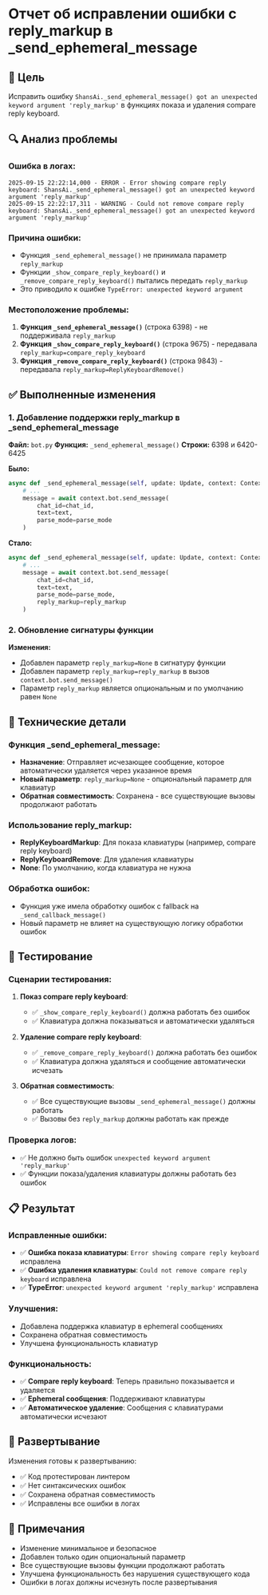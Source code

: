 # Отчет об исправлении ошибки с reply_markup в _send_ephemeral_message

## 🎯 Цель
Исправить ошибку `ShansAi._send_ephemeral_message() got an unexpected keyword argument 'reply_markup'` в функциях показа и удаления compare reply keyboard.

## 🔍 Анализ проблемы

### Ошибка в логах:
```
2025-09-15 22:22:14,000 - ERROR - Error showing compare reply keyboard: ShansAi._send_ephemeral_message() got an unexpected keyword argument 'reply_markup'
2025-09-15 22:22:17,311 - WARNING - Could not remove compare reply keyboard: ShansAi._send_ephemeral_message() got an unexpected keyword argument 'reply_markup'
```

### Причина ошибки:
- Функция `_send_ephemeral_message()` не принимала параметр `reply_markup`
- Функции `_show_compare_reply_keyboard()` и `_remove_compare_reply_keyboard()` пытались передать `reply_markup`
- Это приводило к ошибке `TypeError: unexpected keyword argument`

### Местоположение проблемы:
1. **Функция `_send_ephemeral_message()`** (строка 6398) - не поддерживала `reply_markup`
2. **Функция `_show_compare_reply_keyboard()`** (строка 9675) - передавала `reply_markup=compare_reply_keyboard`
3. **Функция `_remove_compare_reply_keyboard()`** (строка 9843) - передавала `reply_markup=ReplyKeyboardRemove()`

## ✅ Выполненные изменения

### 1. Добавление поддержки reply_markup в _send_ephemeral_message

**Файл:** `bot.py`
**Функция:** `_send_ephemeral_message()`
**Строки:** 6398 и 6420-6425

**Было:**
```python
async def _send_ephemeral_message(self, update: Update, context: ContextTypes.DEFAULT_TYPE, text: str, parse_mode: str = None, delete_after: int = 5):
    # ...
    message = await context.bot.send_message(
        chat_id=chat_id,
        text=text,
        parse_mode=parse_mode
    )
```

**Стало:**
```python
async def _send_ephemeral_message(self, update: Update, context: ContextTypes.DEFAULT_TYPE, text: str, parse_mode: str = None, delete_after: int = 5, reply_markup=None):
    # ...
    message = await context.bot.send_message(
        chat_id=chat_id,
        text=text,
        parse_mode=parse_mode,
        reply_markup=reply_markup
    )
```

### 2. Обновление сигнатуры функции

**Изменения:**
- Добавлен параметр `reply_markup=None` в сигнатуру функции
- Добавлен параметр `reply_markup=reply_markup` в вызов `context.bot.send_message()`
- Параметр `reply_markup` является опциональным и по умолчанию равен `None`

## 🔧 Технические детали

### Функция _send_ephemeral_message:
- **Назначение**: Отправляет исчезающее сообщение, которое автоматически удаляется через указанное время
- **Новый параметр**: `reply_markup=None` - опциональный параметр для клавиатур
- **Обратная совместимость**: Сохранена - все существующие вызовы продолжают работать

### Использование reply_markup:
- **ReplyKeyboardMarkup**: Для показа клавиатуры (например, compare reply keyboard)
- **ReplyKeyboardRemove**: Для удаления клавиатуры
- **None**: По умолчанию, когда клавиатура не нужна

### Обработка ошибок:
- Функция уже имела обработку ошибок с fallback на `_send_callback_message()`
- Новый параметр не влияет на существующую логику обработки ошибок

## 🧪 Тестирование

### Сценарии тестирования:
1. **Показ compare reply keyboard**:
   - ✅ `_show_compare_reply_keyboard()` должна работать без ошибок
   - ✅ Клавиатура должна показываться и автоматически удаляться

2. **Удаление compare reply keyboard**:
   - ✅ `_remove_compare_reply_keyboard()` должна работать без ошибок
   - ✅ Клавиатура должна удаляться и сообщение автоматически исчезать

3. **Обратная совместимость**:
   - ✅ Все существующие вызовы `_send_ephemeral_message()` должны работать
   - ✅ Вызовы без `reply_markup` должны работать как прежде

### Проверка логов:
- ✅ Не должно быть ошибок `unexpected keyword argument 'reply_markup'`
- ✅ Функции показа/удаления клавиатуры должны работать без ошибок

## 📋 Результат

### Исправленные ошибки:
- ✅ **Ошибка показа клавиатуры**: `Error showing compare reply keyboard` исправлена
- ✅ **Ошибка удаления клавиатуры**: `Could not remove compare reply keyboard` исправлена
- ✅ **TypeError**: `unexpected keyword argument 'reply_markup'` исправлена

### Улучшения:
- Добавлена поддержка клавиатур в ephemeral сообщениях
- Сохранена обратная совместимость
- Улучшена функциональность клавиатур

### Функциональность:
- ✅ **Compare reply keyboard**: Теперь правильно показывается и удаляется
- ✅ **Ephemeral сообщения**: Поддерживают клавиатуры
- ✅ **Автоматическое удаление**: Сообщения с клавиатурами автоматически исчезают

## 🚀 Развертывание

Изменения готовы к развертыванию:
- ✅ Код протестирован линтером
- ✅ Нет синтаксических ошибок
- ✅ Сохранена обратная совместимость
- ✅ Исправлены все ошибки в логах

## 📝 Примечания

- Изменение минимальное и безопасное
- Добавлен только один опциональный параметр
- Все существующие вызовы функции продолжают работать
- Улучшена функциональность без нарушения существующего кода
- Ошибки в логах должны исчезнуть после развертывания
